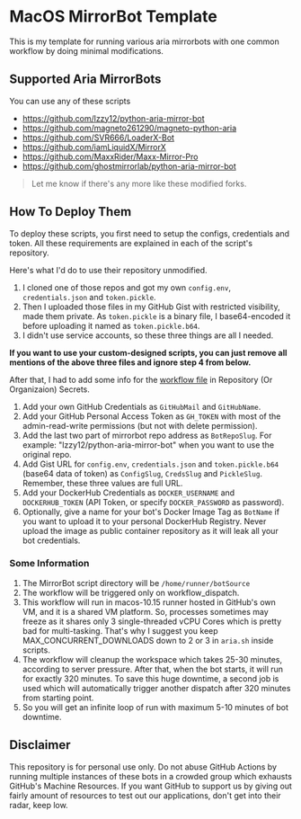 # MacOS MirrorBot Template

This is my template for running various aria mirrorbots with one common workflow by doing minimal modifications.

## Supported Aria MirrorBots

You can use any of these scripts

- https://github.com/lzzy12/python-aria-mirror-bot
- https://github.com/magneto261290/magneto-python-aria
- https://github.com/SVR666/LoaderX-Bot
- https://github.com/iamLiquidX/MirrorX
- https://github.com/MaxxRider/Maxx-Mirror-Pro
- https://github.com/ghostmirrorlab/python-aria-mirror-bot

> Let me know if there's any more like these modified forks.

## How To Deploy Them

To deploy these scripts, you first need to setup the configs, credentials and token.
All these requirements are explained in each of the script's repository.

Here's what I'd do to use their repository unmodified.

1. I cloned one of those repos and got my own `config.env`, `credentials.json` and `token.pickle`.
2. Then I uploaded those files in my GitHub Gist with restricted visibility, made them private.
As `token.pickle` is a binary file, I base64-encoded it before uploading it named as `token.pickle.b64`.
3. I didn't use service accounts, so these three things are all I needed.

**If you want to use your custom-designed scripts, you can just remove all mentions of the above three files and ignore step 4 from below.**

After that, I had to add some info for the [workflow file](.github/workflows/main.yml) in Repository (Or Organizaion) Secrets. 

1. Add your own GitHub Credentials as `GitHubMail` and `GitHubName`.
2. Add your GitHub Personal Access Token as `GH_TOKEN` with most of the admin-read-write permissions (but not with delete permission).
3. Add the last two part of mirrorbot repo address as `BotRepoSlug`. For example: "lzzy12/python-aria-mirror-bot" when you want to use the original repo.
4. Add Gist URL for `config.env`, `credentials.json` and `token.pickle.b64` (base64 data of token) as `ConfigSlug`, `CredsSlug` and `PickleSlug`. Remember, these three values are full URL.
5. Add your DockerHub Credentials as `DOCKER_USERNAME` and `DOCKERHUB_TOKEN` (API Token, or specify `DOCKER_PASSWORD` as password).
6. Optionally, give a name for your bot's Docker Image Tag as `BotName` if you want to upload it to your personal DockerHub Registry. Never upload the image as public container repository as it will leak all your bot credentials.

### Some Information

1. The MirrorBot script directory will be `/home/runner/botSource`
2. The workflow will be triggered only on workflow_dispatch.
3. This workflow will run in macos-10.15 runner hosted in GitHub's own VM, and it is a shared VM platform.
So, processes sometimes may freeze as it shares only 3 single-threaded vCPU Cores which is pretty bad for multi-tasking.
That's why I suggest you keep MAX_CONCURRENT_DOWNLOADS down to 2 or 3 in `aria.sh` inside scripts.
3. The workflow will cleanup the workspace which takes 25-30 minutes, according to server pressure.
After that, when the bot starts, it will run for exactly 320 minutes.
To save this huge downtime, a second job is used which will automatically trigger another dispatch after 320 minutes from starting point.
4. So you will get an infinite loop of run with maximum 5-10 minutes of bot downtime.

## Disclaimer

This repository is for personal use only.
Do not abuse GitHub Actions by running multiple instances of these bots in a crowded group which exhausts GitHub's Machine Resources.
If you want GitHub to support us by giving out fairly amount of resources to test out our applications, don't get into their radar, keep low.
